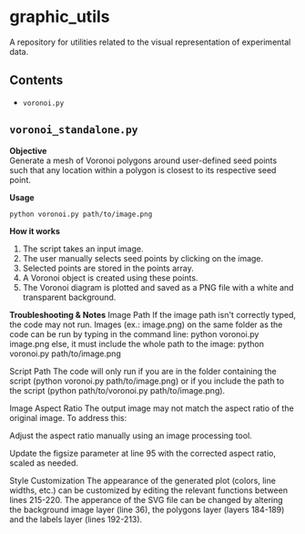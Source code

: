 # graphic_utils

A repository for utilities related to the visual representation of experimental data.

## Contents
- `voronoi.py`

## `voronoi_standalone.py`

**Objective**  
Generate a mesh of Voronoi polygons around user-defined seed points such that any location within a polygon is closest to its respective seed point.

**Usage**  
```bash
python voronoi.py path/to/image.png
```

**How it works**
1. The script takes an input image.
2. The user manually selects seed points by clicking on the image.
3. Selected points are stored in the points array.
4. A Voronoi object is created using these points.
5. The Voronoi diagram is plotted and saved as a PNG file with a white and transparent background.

**Troubleshooting & Notes**
Image Path
If the image path isn't correctly typed, the code may not run. Images (ex.: image.png) on the same folder as the code can be run by typing in the command line: python voronoi.py image.png else, it must include the whole path to the image: python voronoi.py path/to/image.png

Script Path
The code will only run if you are in the folder containing the script (python voronoi.py path/to/image.png) or if you include the path to the script (python path/to/voronoi.py path/to/image.png).

Image Aspect Ratio
The output image may not match the aspect ratio of the original image. To address this:

Adjust the aspect ratio manually using an image processing tool.

Update the figsize parameter at line 95 with the corrected aspect ratio, scaled as needed.

Style Customization
The appearance of the generated plot (colors, line widths, etc.) can be customized by editing the relevant functions between lines 215-220.
The apperance of the SVG file can be changed by altering the background image layer (line 36), the polygons layer (layers 184-189) and the labels layer (lines 192-213). 
